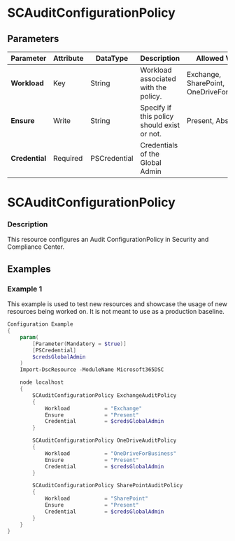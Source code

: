 ﻿# SCAuditConfigurationPolicy

## Parameters

| Parameter | Attribute | DataType | Description | Allowed Values |
| --- | --- | --- | --- | --- |
| **Workload** | Key | String | Workload associated with the policy. |Exchange, SharePoint, OneDriveForBusiness|
| **Ensure** | Write | String | Specify if this policy should exist or not. |Present, Absent|
| **Credential** | Required | PSCredential | Credentials of the Global Admin ||

# SCAuditConfigurationPolicy

### Description

This resource configures an Audit ConfigurationPolicy
in Security and Compliance Center.

## Examples

### Example 1

This example is used to test new resources and showcase the usage of new resources being worked on.
It is not meant to use as a production baseline.

```powershell
Configuration Example
{
    param(
        [Parameter(Mandatory = $true)]
        [PSCredential]
        $credsGlobalAdmin
    )
    Import-DscResource -ModuleName Microsoft365DSC

    node localhost
    {
        SCAuditConfigurationPolicy ExchangeAuditPolicy
        {
            Workload           = "Exchange"
            Ensure             = "Present"
            Credential         = $credsGlobalAdmin
        }

        SCAuditConfigurationPolicy OneDriveAuditPolicy
        {
            Workload           = "OneDriveForBusiness"
            Ensure             = "Present"
            Credential         = $credsGlobalAdmin
        }

        SCAuditConfigurationPolicy SharePointAuditPolicy
        {
            Workload           = "SharePoint"
            Ensure             = "Present"
            Credential         = $credsGlobalAdmin
        }
    }
}
```

